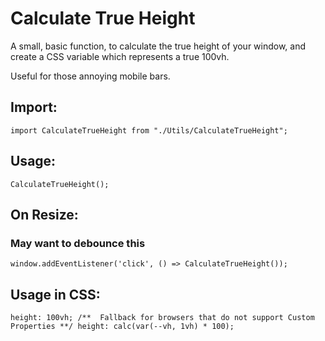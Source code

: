# Calculate True Height

A small, basic function, to calculate the true height of your window, and create a CSS variable which represents a true 100vh.

Useful for those annoying mobile bars.

## Import:
`import CalculateTrueHeight from "./Utils/CalculateTrueHeight";`

## Usage:
`CalculateTrueHeight();`

## On Resize:
### May want to debounce this
`window.addEventListener('click', () => CalculateTrueHeight());`

## Usage in CSS:
`height: 100vh; /**  Fallback for browsers that do not support Custom Properties **/
height: calc(var(--vh, 1vh) * 100);`
